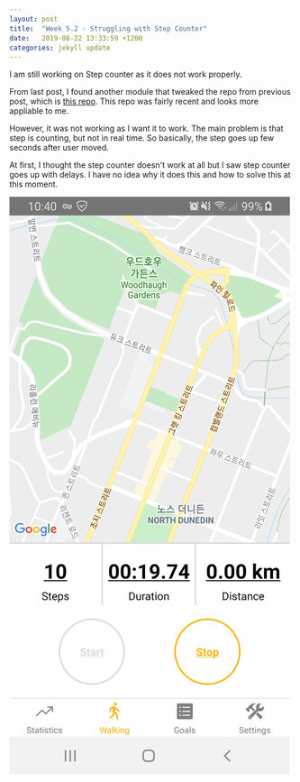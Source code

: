 ```yaml
---
layout: post
title:  "Week 5.2 - Struggling with Step Counter"
date:   2019-08-22 13:33:59 +1200
categories: jekyll update
---
```


I am still working on Step counter as it does not work properly.

From last post, I found another module that tweaked the repo from previous post, which is [this repo](https://github.com/JWWon/react-native-universal-pedometer).
This repo was fairly recent and looks more appliable to me.

However, it was not working as I want it to work. The main problem is that step is counting, but not in real time.
So basically, the step goes up few seconds after user moved.

At first, I thought the step counter doesn't work at all but I saw step counter goes up with delays.
I have no idea why it does this and how to solve this at this moment.

![Walking page](/assets/img/Week_5_2_1.jpg)
